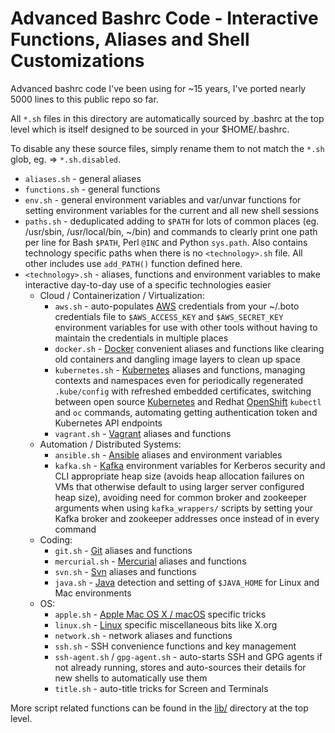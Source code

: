 Advanced Bashrc Code - Interactive Functions, Aliases and Shell Customizations
==============================================================

Advanced bashrc code I've been using for ~15 years, I've ported nearly 5000 lines to this public repo so far.

All `*.sh` files in this directory are automatically sourced by .bashrc at the top level which is itself designed to be sourced in your $HOME/.bashrc.

To disable any these source files, simply rename them to not match the `*.sh` glob, eg. => `*.sh.disabled`.

* `aliases.sh` - general aliases
* `functions.sh` - general functions
* `env.sh` - general environment variables and var/unvar functions for setting environment variables for the current and all new shell sessions
* `paths.sh` - deduplicated adding to `$PATH` for lots of common places (eg. /usr/sbin, /usr/local/bin, ~/bin) and commands to clearly print one path per line for Bash `$PATH`, Perl `@INC` and Python `sys.path`. Also contains technology specific paths when there is no `<technology>.sh` file. All other includes use `add_PATH()` function defined here.
* `<technology>.sh` - aliases, functions and environment variables to make interactive day-to-day use of a specific technologies easier
  * Cloud / Containerization / Virtualization:
    * `aws.sh` - auto-populates [AWS](https://aws.amazon.com/) credentials from your ~/.boto credentials file to `$AWS_ACCESS_KEY` and `$AWS_SECRET_KEY` environment variables for use with other tools without having to maintain the credentials in multiple places
    * `docker.sh` - [Docker](https://www.docker.com/) convenient aliases and functions like clearing old containers and dangling image layers to clean up space
    * `kubernetes.sh` - [Kubernetes](https://kubernetes.io/) aliases and functions, managing contexts and namespaces even for periodically regenerated `.kube/config` with refreshed embedded certificates, switching between open source [Kubernetes](https://kubernetes.io/) and Redhat [OpenShift](https://www.openshift.com/) `kubectl` and `oc` commands, automating getting authentication token and Kubernetes API endpoints
    * `vagrant.sh` - [Vagrant](https://www.vagrantup.com/) aliases and functions
  * Automation / Distributed Systems:
    * `ansible.sh` - [Ansible](https://www.ansible.com) aliases and environment variables
    * `kafka.sh` - [Kafka](http://kafka.apache.org/) environment variables for Kerberos security and CLI appropriate heap size (avoids heap allocation failures on VMs that otherwise default to using larger server configured heap size), avoiding need for common broker and zookeeper arguments when using `kafka_wrappers/` scripts by setting your Kafka broker and zookeeper addresses once instead of in every command
  * Coding:
    * `git.sh` - [Git](https://git-scm.com/) aliases and functions
    * `mercurial.sh` - [Mercurial](https://www.mercurial-scm.org/) aliases and functions
    * `svn.sh` - [Svn](https://subversion.apache.org) aliases and functions
    * `java.sh` - [Java](https://www.java.com/en/) detection and setting of `$JAVA_HOME` for Linux and Mac environments
  * OS:
    * `apple.sh` - [Apple Mac OS X / macOS](https://en.wikipedia.org/wiki/MacOS) specific tricks
    * `linux.sh` - [Linux](https://en.wikipedia.org/wiki/Linux) specific miscellaneous bits like X.org
    * `network.sh` - network aliases and functions
    * `ssh.sh` - SSH convenience functions and key management
    * `ssh-agent.sh` / `gpg-agent.sh` - auto-starts SSH and GPG agents if not already running, stores and auto-sources their details for new shells to automatically use them
    * `title.sh` - auto-title tricks for Screen and Terminals

More script related functions can be found in the [lib/](https://github.com/HariSekhon/DevOps-Bash-tools/tree/master/lib) directory at the top level.
